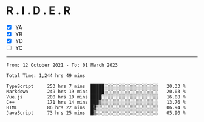 # R . I . D . E . R

- [x] YA
- [x] YB
- [x] YD
- [ ] YC

---

<!--START_SECTION:waka-->

```text
From: 12 October 2021 - To: 01 March 2023

Total Time: 1,244 hrs 49 mins

TypeScript     253 hrs 7 mins  █████░░░░░░░░░░░░░░░░░░░░   20.33 %
Markdown       249 hrs 19 mins █████░░░░░░░░░░░░░░░░░░░░   20.03 %
Vue.js         200 hrs 10 mins ████░░░░░░░░░░░░░░░░░░░░░   16.08 %
C++            171 hrs 14 mins ███▒░░░░░░░░░░░░░░░░░░░░░   13.76 %
HTML           86 hrs 22 mins  █▓░░░░░░░░░░░░░░░░░░░░░░░   06.94 %
JavaScript     73 hrs 25 mins  █▒░░░░░░░░░░░░░░░░░░░░░░░   05.90 %
```

<!--END_SECTION:waka-->
